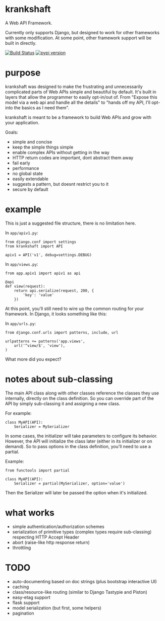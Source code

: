 krankshaft
==========

A Web API Framework.

Currently only supports Django, but designed to work for
other frameworks with some modification.  At some point, other framework support
will be built in directly.

[![Build Status](https://secure.travis-ci.org/dlamotte/krankshaft.png)](http://travis-ci.org/dlamotte/krankshaft)
[![pypi version](https://pypip.in/v/krankshaft/badge.png)](https://pypi.python.org/pypi/krankshaft)

purpose
=======

krankshaft was designed to make the frustrating and unnecessarily complicated
parts of Web APIs simple and beautiful by default.  It's built in layers that
allow the programmer to easily opt-in/out of.  From "Expose this model via
a web api and handle all the details" to "hands off my API, I'll opt-into the
basics as I need them".

krankshaft is meant to be a framework to build Web APIs and grow with your
application.

Goals:

* simple and concise
* keep the simple things simple
* enable complex APIs without getting in the way
* HTTP return codes are important, dont abstract them away
* fail early
* performance
* no global state
* easily extendable
* suggests a pattern, but doesnt restrict you to it
* secure by default

example
=======

This is just a suggested file structure, there is no limitation here.

In `app/apiv1.py`:

    from django.conf import settings
    from krankshaft import API

    apiv1 = API('v1', debug=settings.DEBUG)

In `app/views.py`:

    from app.apiv1 import apiv1 as api

    @api
    def view(request):
        return api.serialize(request, 200, {
            'key': 'value'
        })

At this point, you'll still need to wire up the common routing for your
framework.  In Django, it looks something like this:

In `app/urls.py`:

    from django.conf.urls import patterns, include, url

    urlpatterns += patterns('app.views',
        url('^view/$', 'view'),
    )

What more did you expect?

notes about sub-classing
========================
The main API class along with other classes reference the classes they use
internally, directly on the class definition.  So you can override part of
the API by simply sub-classing it and assigning a new class.

For example:

    class MyAPI(API):
        Serializer = MySerializer

In some cases, the initializer will take parameters to configure its behavior.
However, the API will initialize the class later (either in its initializer or
on demand).  So to pass options in the class definition, you'll need to use
a partial.

Example:

    from functools import partial

    class MyAPI(API):
        Serializer = partial(MySerializer, option='value')

Then the Serializer will later be passed the option when it's initialized.

what works
==========

* simple authentication/authorization schemes
* serialization of primitive types (complex types require sub-classing)
  respecting HTTP Accept Header
* abort (raise-like http response return)
* throttling

TODO
====

* auto-documenting based on doc strings (plus bootstrap interactive UI)
* caching
* class/resource-like routing (similar to Django Tastypie and Piston)
* easy-etag support
* flask support
* model serialization (but first, some helpers)
* pagination
